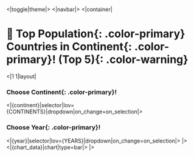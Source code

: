<|toggle|theme|>
<|navbar|>
<|container|

# 💯 Top **Population**{: .color-primary} Countries in **Continent**{: .color-primary}! **(Top 5)**{: .color-warning}

<|1 1|layout|

### Choose **Continent**{: .color-primary}!

<|{continent}|selector|lov={CONTINENTS}|dropdown|on_change=on_selection|>

### Choose **Year**{: .color-primary}!

<|{year}|selector|lov={YEARS}|dropdown|on_change=on_selection|>
|>
<br />
<|{chart_data}|chart|type=bar|>
|>
